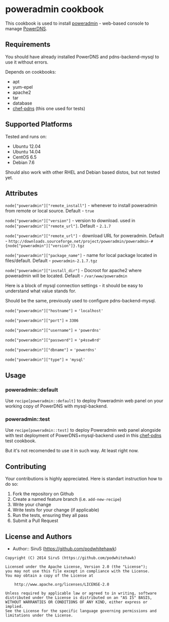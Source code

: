 # poweradmin cookbook

This cookbook is used to install [poweradmin](http://www.poweradmin.org/) - web-based console to manage [PowerDNS](https://www.powerdns.com/).

## Requirements
You should have already installed PowerDNS and pdns-backend-mysql to use it without errors.

Depends on cookbooks:

- apt
- yum-epel
- apache2
- tar
- database
- [chef-pdns](https://github.com/podwhitehawk/chef-pdns) (this one used for tests)

## Supported Platforms
Tested and runs on:

- Ubuntu 12.04
- Ubuntu 14.04
- CentOS 6.5
- Debian 7.6

Should also work with other RHEL and Debian based distos, but not tested yet.

## Attributes

`node["poweradmin"]["remote_install"]` - whenever to install poweradmin from remote or local source. Default - `true`

`node["poweradmin"]["version"]` - version to download. used in `node["poweradmin"]["remote_url"]`. Default - `2.1.7`

`node["poweradmin"]["remote_url"]` - download URL for poweradmin. Default - `http://downloads.sourceforge.net/project/poweradmin/poweradmin-#{node["poweradmin"]["version"]}.tgz`

`node["poweradmin"]["package_name"]` - name for local package located in files/default. Default - `poweradmin-2.1.7.tgz`

`node["poweradmin"]["install_dir"]` - Docroot for apache2 where poweradmin will be located. Default - `/var/www/poweradmin`

Here is a block of mysql connection settings - it should be easy to understand what value stands for.

Should be the same, previously used to configure pdns-backend-mysql.

`node["poweradmin"]["hostname"]` = `'localhost'`

`node["poweradmin"]["port"]` = `3306`

`node["poweradmin"]["username"]` = `'powerdns'`

`node["poweradmin"]["password"]` = `'p4ssw0rd'`

`node["poweradmin"]["dbname"]` = `'powerdns'`

`node["poweradmin"]["type"]` = `'mysql'`

## Usage

### poweradmin::default
Use `recipe[poweradmin::default]` to deploy Poweradmin web panel on your working copy of PowerDNS with mysql-backend.

### poweradmin::test
Use `recipe[poweradmin::test]` to deploy Poweradmin web panel alongside with test deployment of PowerDNS+mysql-backend used in this [chef-pdns](https://github.com/podwhitehawk/chef-pdns) test cookbook.

But it's not recomended to use it in such way. At least right now.


## Contributing
Your contributions is highly appreciated.
Here is standart instruction how to do so:

1. Fork the repository on Github
2. Create a named feature branch (i.e. `add-new-recipe`)
3. Write your change
4. Write tests for your change (if applicable)
5. Run the tests, ensuring they all pass
6. Submit a Pull Request

## License and Authors
- Author:: SiruS (https://github.com/podwhitehawk)
```text
Copyright (C) 2014 SiruS (https://github.com/podwhitehawk)

Licensed under the Apache License, Version 2.0 (the "License");
you may not use this file except in compliance with the License.
You may obtain a copy of the License at

    http://www.apache.org/licenses/LICENSE-2.0

Unless required by applicable law or agreed to in writing, software
distributed under the License is distributed on an "AS IS" BASIS,
WITHOUT WARRANTIES OR CONDITIONS OF ANY KIND, either express or implied.
See the License for the specific language governing permissions and
limitations under the License.
```

